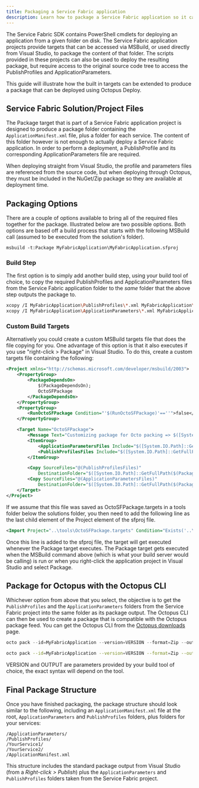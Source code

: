 ```yaml
---
title: Packaging a Service Fabric application
description: Learn how to package a Service Fabric application so it can be deployed from Octopus.
---
```


The Service Fabric SDK contains PowerShell cmdlets for deploying an application from a given folder on disk. The Service Fabric application projects provide targets that can be accessed via MSBuild, or used directly from Visual Studio, to package the content of that folder. The scripts provided in these projects can also be used to deploy the resulting package, but require access to the original source code tree to access the PublishProfiles and ApplicationParameters.

This guide will illustrate how the built in targets can be extended to produce a package that can be deployed using Octopus Deploy.

## Service Fabric Solution/Project Files

The Package target that is part of a Service Fabric application project is designed to produce a package folder containing the `ApplicationManifest.xml` file, plus a folder for each service. The content of this folder however is not enough to actually deploy a Service Fabric application. In order to perform a deployment, a PublishProfile and its corresponding ApplicationParameters file are required.

When deploying straight from Visual Studio, the profile and parameters files are referenced from the source code, but when deploying through Octopus, they must be included in the NuGet/Zip package so they are available at deployment time.

## Packaging Options

There are a couple of options available to bring all of the required files together for the package. Illustrated below are two possible options. Both options are based off a build process that starts with the following MSBuild call (assumed to be executed from the solution's folder).

```
msbuild -t:Package MyFabricApplication\MyFabricApplication.sfproj
```

### Build Step

The first option is to simply add another build step, using your build tool of choice, to copy the required PublishProfiles and ApplicationParameters files from the Service Fabric application folder to the _same_ folder that the above step outputs the package to.

```bash
xcopy /I MyFabricApplication\PublishProfiles\*.xml MyFabricApplication\pkg\Release\PublishProfiles
xcopy /I MyFabricApplication\ApplicationParameters\*.xml MyFabricApplication\pkg\Release\ApplicationParameters
```

### Custom Build Targets

Alternatively you could create a custom MSBuild targets file that does the file copying for you. One advantage of this option is that it also executes if you use "right-click > Package" in Visual Studio. To do this, create a custom targets file containing the following:

```xml
<Project xmlns="http://schemas.microsoft.com/developer/msbuild/2003">
	<PropertyGroup>
		<PackageDependsOn>
			$(PackageDependsOn);
			OctoSFPackage
		</PackageDependsOn>
	</PropertyGroup>  
	<PropertyGroup>
		<RunOctoSFPackage Condition="'$(RunOctoSFPackage)'==''">false</RunOctoSFPackage>
	</PropertyGroup>

	<Target Name="OctoSFPackage">
		<Message Text="Customizing package for Octo packing => $([System.IO.Path]::GetFullPath($(PackageLocation)))" />
		<ItemGroup>  
			<ApplicationParametersFiles Include="$([System.IO.Path]::GetFullPath($(PackageLocation)))\..\..\ApplicationParameters\*.xml"/>  
			<PublishProfilesFiles Include="$([System.IO.Path]::GetFullPath($(PackageLocation)))\..\..\PublishProfiles\*.xml"/>  
		</ItemGroup>

		<Copy SourceFiles="@(PublishProfilesFiles)"
			DestinationFolder="$([System.IO.Path]::GetFullPath($(PackageLocation)))\PublishProfiles" />  
		<Copy SourceFiles="@(ApplicationParametersFiles)"
			DestinationFolder="$([System.IO.Path]::GetFullPath($(PackageLocation)))\ApplicationParameters" />  
	</Target>
</Project>
```

If we assume that this file was saved as OctoSFPackage.targets in a tools folder below the solutions folder, you then need to add the following line as the last child element of the Project element of the sfproj file.

```xml
<Import Project="..\tools\OctoSFPackage.targets" Condition="Exists('..\tools\OctoSFPackage.targets')" />
```

Once this line is added to the sfproj file, the target will get executed whenever the Package target executes. The Package target gets executed when the MSBuild command above (which is what your build server would be calling) is run or when you right-click the application project in Visual Studio and select Package.

## Package for Octopus with the Octopus CLI

Whichever option from above that you select, the objective is to get the `PublishProfiles` and the `ApplicationParameters` folders from the Service Fabric project into the same folder as its package output. The Octopus CLI can then be used to create a package that is compatible with the Octopus package feed. You can get the Octopus CLI from the [Octopus downloads](http://octopus.com/downloads) page.

```powershell
octo pack --id=MyFabricApplication --version=VERSION --format=Zip --outFolder=OUTPUT --basePath=MyFabricApplication\pkg\Release
```
```bash
octo pack --id=MyFabricApplication --version=VERSION --format=Zip --outFolder=OUTPUT --basePath=MyFabricApplication/pkg/Release
```

VERSION and OUTPUT are parameters provided by your build tool of choice, the exact syntax will depend on the tool.

## Final Package Structure

Once you have finished packaging, the package structure should look similar to the following, including an `ApplicationManifest.xml` file at the root, `ApplicationParameters` and `PublishProfiles` folders, plus folders for your services:

```
/ApplicationParameters/
/PublishProfiles/
/YourService1/
/YourService2/
/ApplicationManifest.xml
```

This structure includes the standard package output from Visual Studio (from a _Right-click > Publish_) plus the `ApplicationParameters` and `PublishProfiles` folders taken from the Service Fabric project.
